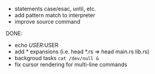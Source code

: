  - statements case/esac, until, etc.
 - add pattern match to interpreter
 - improve source command

DONE:
 - echo $USER:$USER
 - add * expansions (i.e. head *.rs => head main.rs lib.rs)
 - backgroud tasks `cat /dev/null &`
 - fix cursor rendering for multi-line commands
